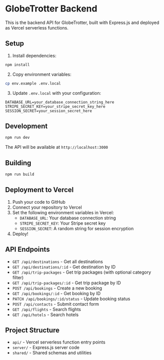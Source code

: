 # GlobeTrotter Backend

This is the backend API for GlobeTrotter, built with Express.js and deployed as Vercel serverless functions.

## Setup

1. Install dependencies:
```bash
npm install
```

2. Copy environment variables:
```bash
cp env.example .env.local
```

3. Update `.env.local` with your configuration:
```
DATABASE_URL=your_database_connection_string_here
STRIPE_SECRET_KEY=your_stripe_secret_key_here
SESSION_SECRET=your_session_secret_here
```

## Development

```bash
npm run dev
```

The API will be available at `http://localhost:3000`

## Building

```bash
npm run build
```

## Deployment to Vercel

1. Push your code to GitHub
2. Connect your repository to Vercel
3. Set the following environment variables in Vercel:
   - `DATABASE_URL`: Your database connection string
   - `STRIPE_SECRET_KEY`: Your Stripe secret key
   - `SESSION_SECRET`: A random string for session encryption
4. Deploy!

## API Endpoints

- `GET /api/destinations` - Get all destinations
- `GET /api/destinations/:id` - Get destination by ID
- `GET /api/trip-packages` - Get trip packages (with optional category filter)
- `GET /api/trip-packages/:id` - Get trip package by ID
- `POST /api/bookings` - Create a new booking
- `GET /api/bookings/:id` - Get booking by ID
- `PATCH /api/bookings/:id/status` - Update booking status
- `POST /api/contacts` - Submit contact form
- `GET /api/flights` - Search flights
- `GET /api/hotels` - Search hotels

## Project Structure

- `api/` - Vercel serverless function entry points
- `server/` - Express.js server code
- `shared/` - Shared schemas and utilities
